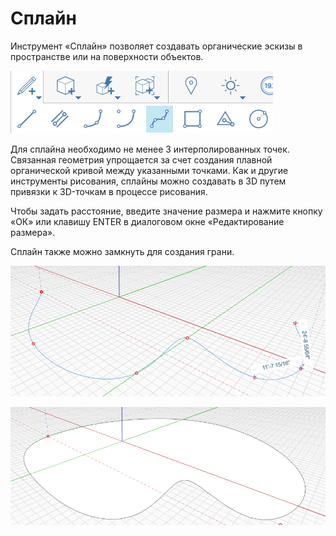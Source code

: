 # Сплайн

Инструмент «Сплайн» позволяет создавать органические эскизы в пространстве или на поверхности объектов.

![](../.gitbook/assets/spline.png)

Для сплайна необходимо не менее 3 интерполированных точек. Связанная геометрия упрощается за счет создания плавной органической кривой между указанными точками. Как и другие инструменты рисования, сплайны можно создавать в 3D путем привязки к 3D-точкам в процессе рисования.

Чтобы задать расстояние, введите значение размера и нажмите кнопку «ОК» или клавишу ENTER в диалоговом окне «Редактирование размера».

Сплайн также можно замкнуть для создания грани.

![](../.gitbook/assets/spline2.png)

![](../.gitbook/assets/spline3.png)
